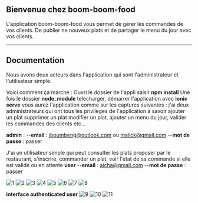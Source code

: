 ﻿Bienvenue chez boom-boom-food
----------------------------------------

L'application boom-boom-food vous permet de gérer les commandes de vos clients. De publier ne nouveux plats et de partager le menu du jour avec vos clients.

----------

Documentation
-------------

Nous avons deux acteurs dans l'application qui sont l'administrateur et l'utilisateur simple.

Voici comment ça marche :
Ouvri le dossier de l'appli saisir **npm install** 
Une fois le dossier **node_module** telecharger, démarrer l'application avec **ionic serve** vous aurez l'application comme sur les captures suivantes :
j'ai deux administrateurs qui ont tous les privilèges de l'application à savoir ajouter un plat supprimer un plat modifier un plat, ajouter un menu du jour, valider les commandes des clients etc...

**admin** :
--**email** : iboumbeng@outlook.com ou malick@gmail.com
--**mot de passe** : passer

J'ai un utilisateur simple qui peut consulter les plats proposer par le restaurant, s'inscrire, commander un plat, voir l'etat de sa commande si elle est validé ou en attente
**user**
--**email** : aicha@gmail.com
--**mot de passe**  : passer

![1](https://user-images.githubusercontent.com/46402711/77592367-e9f7fc00-6ee9-11ea-966d-4f3a0810f590.PNG)
![2](https://user-images.githubusercontent.com/46402711/77592924-24ae6400-6eeb-11ea-9132-34d22b99e59b.PNG)
![3](https://user-images.githubusercontent.com/46402711/77592971-3abc2480-6eeb-11ea-88eb-19db84147c15.PNG)
![4](https://user-images.githubusercontent.com/46402711/77592990-47407d00-6eeb-11ea-8a16-3e82f37d1961.PNG)
![5](https://user-images.githubusercontent.com/46402711/77593012-54f60280-6eeb-11ea-856e-a040d09d0026.PNG)
![6](https://user-images.githubusercontent.com/46402711/77593027-5aebe380-6eeb-11ea-9b17-4eb62ab722af.PNG)
![7](https://user-images.githubusercontent.com/46402711/77593038-60e1c480-6eeb-11ea-975c-bdd63f884932.PNG)
![8](https://user-images.githubusercontent.com/46402711/77592909-1e1fec80-6eeb-11ea-8ffc-0bbc24c07f71.PNG)

**interface authenticated user**
![9](https://user-images.githubusercontent.com/46402711/77660721-96c98c00-6f71-11ea-90dc-7309504cde81.PNG)
![10](https://user-images.githubusercontent.com/46402711/77661927-2ae82300-6f73-11ea-9a51-6fbc07ce6c0c.PNG)
![11](https://user-images.githubusercontent.com/46402711/77660711-93ce9b80-6f71-11ea-9dc4-aa28b9a4b5f1.PNG)
